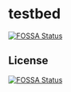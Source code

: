 # testbed
[![FOSSA Status](https://app.fossa.io/api/projects/git%2Bgithub.com%2Fsvcheats1%2Ftestbed.svg?type=shield)](https://app.fossa.io/projects/git%2Bgithub.com%2Fsvcheats1%2Ftestbed?ref=badge_shield)



## License
[![FOSSA Status](https://app.fossa.io/api/projects/git%2Bgithub.com%2Fsvcheats1%2Ftestbed.svg?type=large)](https://app.fossa.io/projects/git%2Bgithub.com%2Fsvcheats1%2Ftestbed?ref=badge_large)